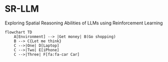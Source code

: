 # SR-LLM
Exploring Spatial Reasoning Abilities of LLMs using Reinforcement Learning

```mermaid
flowchart TD
    A[Environment] --> |Get money| B(Go shopping)
    B --> C{Let me think}
    C -->|One| D[Laptop]
    C -->|Two| E[iPhone]
    C -->|Three| F[fa:fa-car Car]
```
